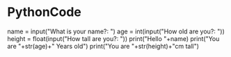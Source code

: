 # PythonCode
name = input("What is your name?: ")
age = int(input("How old are you?: "))
height = float(input("How tall are you?: "))
print("Hello "+name)
print("You are "+str(age)+" Years old")
print("You are "+str(height)+"cm tall")
